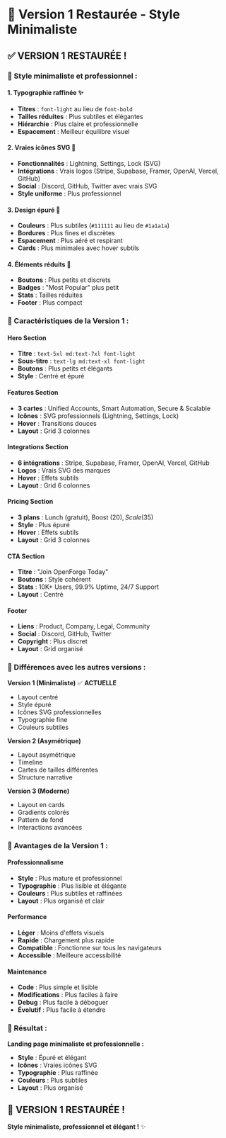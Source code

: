 # 🎨 Version 1 Restaurée - Style Minimaliste

## ✅ **VERSION 1 RESTAURÉE !**

### **🎯 Style minimaliste et professionnel :**

#### **1. Typographie raffinée** ✨
- **Titres** : `font-light` au lieu de `font-bold`
- **Tailles réduites** : Plus subtiles et élégantes
- **Hiérarchie** : Plus claire et professionnelle
- **Espacement** : Meilleur équilibre visuel

#### **2. Vraies icônes SVG** 🔧
- **Fonctionnalités** : Lightning, Settings, Lock (SVG)
- **Intégrations** : Vrais logos (Stripe, Supabase, Framer, OpenAI, Vercel, GitHub)
- **Social** : Discord, GitHub, Twitter avec vrais SVG
- **Style uniforme** : Plus professionnel

#### **3. Design épuré** 🎨
- **Couleurs** : Plus subtiles (`#111111` au lieu de `#1a1a1a`)
- **Bordures** : Plus fines et discrètes
- **Espacement** : Plus aéré et respirant
- **Cards** : Plus minimales avec hover subtils

#### **4. Éléments réduits** 📏
- **Boutons** : Plus petits et discrets
- **Badges** : "Most Popular" plus petit
- **Stats** : Tailles réduites
- **Footer** : Plus compact

### **🎨 Caractéristiques de la Version 1 :**

#### **Hero Section**
- **Titre** : `text-5xl md:text-7xl font-light`
- **Sous-titre** : `text-lg md:text-xl font-light`
- **Boutons** : Plus petits et élégants
- **Style** : Centré et épuré

#### **Features Section**
- **3 cartes** : Unified Accounts, Smart Automation, Secure & Scalable
- **Icônes** : SVG professionnels (Lightning, Settings, Lock)
- **Hover** : Transitions douces
- **Layout** : Grid 3 colonnes

#### **Integrations Section**
- **6 intégrations** : Stripe, Supabase, Framer, OpenAI, Vercel, GitHub
- **Logos** : Vrais SVG des marques
- **Hover** : Effets subtils
- **Layout** : Grid 6 colonnes

#### **Pricing Section**
- **3 plans** : Lunch (gratuit), Boost ($20), Scale ($35)
- **Style** : Plus épuré
- **Hover** : Effets subtils
- **Layout** : Grid 3 colonnes

#### **CTA Section**
- **Titre** : "Join OpenForge Today"
- **Boutons** : Style cohérent
- **Stats** : 10K+ Users, 99.9% Uptime, 24/7 Support
- **Layout** : Centré

#### **Footer**
- **Liens** : Product, Company, Legal, Community
- **Social** : Discord, GitHub, Twitter
- **Copyright** : Plus discret
- **Layout** : Grid organisé

### **🔧 Différences avec les autres versions :**

**Version 1 (Minimaliste)** ✅ **ACTUELLE**
- Layout centré
- Style épuré
- Icônes SVG professionnelles
- Typographie fine
- Couleurs subtiles

**Version 2 (Asymétrique)**
- Layout asymétrique
- Timeline
- Cartes de tailles différentes
- Structure narrative

**Version 3 (Moderne)**
- Layout en cards
- Gradients colorés
- Pattern de fond
- Interactions avancées

### **🎯 Avantages de la Version 1 :**

#### **Professionnalisme**
- **Style** : Plus mature et professionnel
- **Typographie** : Plus lisible et élégante
- **Couleurs** : Plus subtiles et raffinées
- **Layout** : Plus organisé et clair

#### **Performance**
- **Léger** : Moins d'effets visuels
- **Rapide** : Chargement plus rapide
- **Compatible** : Fonctionne sur tous les navigateurs
- **Accessible** : Meilleure accessibilité

#### **Maintenance**
- **Code** : Plus simple et lisible
- **Modifications** : Plus faciles à faire
- **Debug** : Plus facile à déboguer
- **Évolutif** : Plus facile à étendre

### **🚀 Résultat :**

**Landing page minimaliste et professionnelle :**
- **Style** : Épuré et élégant
- **Icônes** : Vraies icônes SVG
- **Typographie** : Plus raffinée
- **Couleurs** : Plus subtiles
- **Layout** : Plus organisé

## 🎉 **VERSION 1 RESTAURÉE !**

**Style minimaliste, professionnel et élégant !** ✨

